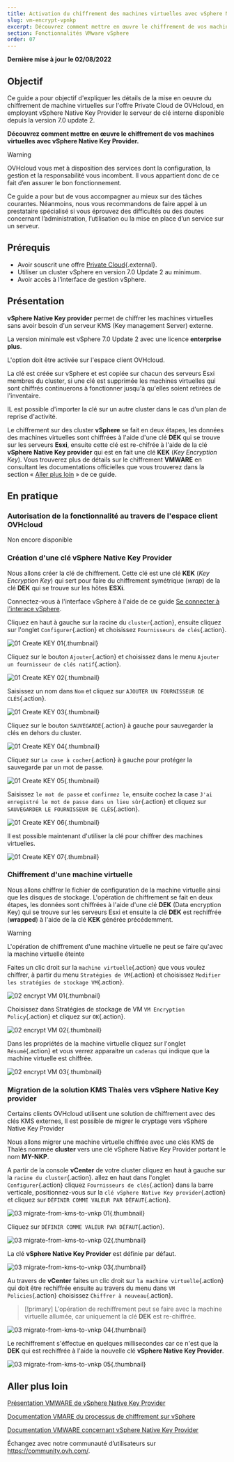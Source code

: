 ```yaml
---
title: Activation du chiffrement des machines virtuelles avec vSphere Native Key Provider
slug: vm-encrypt-vpnkp
excerpt: Découvrez comment mettre en œuvre le chiffrement de vos machines virtuelles avec vSphere Native Key Provider (VNKP)
section: Fonctionnalités VMware vSphere
order: 07
---
```


**Dernière mise à jour le 02/08/2022**

## Objectif

Ce guide a pour objectif d'expliquer les détails de la mise en oeuvre du chiffrement de machine virtuelles sur l'offre Private Cloud de OVHcloud, en employant vSphere Native Key Provider le serveur de clé interne disponible depuis la version 7.0 update 2.


**Découvrez comment mettre en œuvre le chiffrement de vos machines virtuelles avec vSphere Native Key Provider.**

> [!warning]
> OVHcloud vous met à disposition des services dont la configuration, la gestion et la responsabilité vous incombent. Il vous appartient donc de ce fait d’en assurer le bon fonctionnement.
>
> Ce guide a pour but de vous accompagner au mieux sur des tâches courantes. Néanmoins, nous vous recommandons de faire appel à un prestataire spécialisé si vous éprouvez des difficultés ou des doutes concernant l’administration, l’utilisation ou la mise en place d’un service sur un serveur.
>

## Prérequis

- Avoir souscrit une offre [Private Cloud](https://www.ovh.com/fr/private-cloud/){.external}.
- Utiliser un cluster vSphere en version 7.0 Update 2 au minimum. 
- Avoir accès à l’interface de gestion vSphere.


## Présentation

**vSphere Native Key provider** permet de chiffrer les machines virtuelles sans avoir besoin d'un serveur KMS (Key management Server) externe.

La version minimale est vSphere 7.0 Update 2 avec une licence **enterprise plus**.

L'option doit être activée sur l'espace client OVHcloud.

La clé est créée sur vSphere et est copiée sur chacun des serveurs Esxi membres du cluster, si une clé est supprimée les machines virtuelles qui sont chiffrés continuerons à fonctionner jusqu'à qu'elles soient retirées de l'inventaire.

IL est possible d'importer la clé sur un autre cluster dans le cas d'un plan de reprise d'activité.

Le chiffrement sur des cluster **vSphere** se fait en deux étapes, les données des machines virtuelles sont chiffrées à l'aide d'une clé **DEK** qui se trouve sur les serveurs **Esxi**, ensuite cette clé est re-chifrée à l'aide de la clé **vSphere Native Key provider** qui est en fait une clé **KEK** (*Key Encryption Key*). Vous trouverez plus de détails sur le chiffrement **VMWARE** en consultant  les documentations officielles que vous trouverez dans la section « [Aller plus loin](#gofurther) » de ce guide.

## En pratique

### Autorisation de la fonctionnalité au travers de l'espace client OVHcloud

Non encore disponible

<!--- Partie à écrire dès que la fonctionnalité sera présente

-->

### Création d'une clé **vSphere Native Key Provider**

Nous allons créer la clé de chiffrement. Cette clé est une clé **KEK** (*Key Encryption Key*) qui sert pour faire du chiffrement symétrique (*wrap*) de la clé **DEK** qui se trouve sur les hôtes **ESXi**. 

Connectez-vous à l'interface vSphere à l'aide de ce guide [Se connecter à l'interace vSphere](https://docs.ovh.com/fr/private-cloud/connexion-interface-vsphere/).

Cliquez en haut à gauche sur la racine du `cluster`{.action}, ensuite cliquez sur l'onglet `Configurer`{.action} et choisissez `Fournisseurs de clés`{.action}.

![01 Create KEY 01](images/01-create-key01.png){.thumbnail}

Cliquez sur le bouton `Ajouter`{.action} et choisissez dans le menu `Ajouter un fournisseur de clés natif`{.action}.

![01 Create KEY 02](images/01-create-key02.png){.thumbnail}

Saisissez un nom dans `Nom` et cliquez sur `AJOUTER UN FOURNISSEUR DE CLÉS`{.action}.

![01 Create KEY 03](images/01-create-key03.png){.thumbnail}

Cliquez sur le bouton `SAUVEGARDE`{.action} à gauche pour sauvegarder la clés en dehors du cluster.

![01 Create KEY 04](images/01-create-key04.png){.thumbnail}

Cliquez sur `La case à cocher`{.action} à gauche pour protéger la sauvegarde par un mot de passe.

![01 Create KEY 05](images/01-create-key05.png){.thumbnail}

Saisissez `le mot de passe` et `confirmez le`, ensuite cochez la case `J'ai enregistré le mot de passe dans un lieu sûr`{.action} et cliquez sur `SAUVEGARDER LE FOURNISSEUR DE CLÉS`{.action}.

![01 Create KEY 06](images/01-create-key06.png){.thumbnail}

Il est possible maintenant d'utiliser la clé pour chiffrer des machines virtuelles.

![01 Create KEY 07](images/01-create-key07.png){.thumbnail}

### Chiffrement d'une machine virtuelle

Nous allons chiffrer le fichier de configuration de la machine virtuelle ainsi que les disques de stockage. L'opération de chiffrement se fait en deux étapes, les données sont chiffrées à l'aide d'une clé **DEK** (Data encryption Key) qui se trouve sur les serveurs Esxi et ensuite la clé **DEK** est rechiffrée (**wrapped**) à l'aide de la clé **KEK** générée précédemment.

> [!warning]
> L'opération de chiffrement d'une machine virtuelle ne peut se faire qu'avec la machine virtuelle éteinte
>

Faites un clic droit sur la `machine virtuelle`{.action} que vous voulez chiffrer, à partir du menu `Stratégies de VM`{.action} et choisissez `Modifier les stratégies de stockage VM`{.action}.

![02 encrypt VM 01](images/02-encrypt-vm01.png){.thumbnail}

Choisissez dans Stratégies de stockage de VM `VM Encryption Policy`{.action} et cliquez sur `OK`{.action}.

![02 encrypt VM 02](images/02-encrypt-vm02.png){.thumbnail}

Dans les propriétés de la machine virtuelle cliquez sur l'onglet `Résumé`{.action} et vous verrez apparaitre un `cadenas` qui indique que la machine virtuelle est chiffrée. 

![02 encrypt VM 03](images/02-encrypt-vm03.png){.thumbnail} 

### Migration de la solution KMS Thalès vers **vSphere Native Key provider**

Certains clients OVHcloud utilisent une solution de chiffrement avec des clés KMS externes, Il est possible de migrer le cryptage vers vSphere Native Key Provider

Nous allons migrer une machine virtuelle chiffrée avec une clés KMS de Thalès nommée **cluster** vers une clé vSphere Native Key Provider portant le nom **MY-NKP**.

A partir de la console **vCenter** de votre cluster cliquez en haut à gauche sur la `racine du cluster`{.action}. allez en haut dans l'onglet `Configurer`{.action} cliquez `Fournisseurs de clés`{.action} dans la barre verticale, positionnez-vous sur la `clé vSphere Native Key provider`{.action} et cliquez sur `DÉFINIR COMME VALEUR PAR DÉFAUT`{.action}.

![03 migrate-from-kms-to-vnkp 01](images/03-migrate-from-kms-to-vnkp01.png){.thumbnail}

Cliquez sur `DÉFINIR COMME VALEUR PAR DÉFAUT`{.action}.

![03 migrate-from-kms-to-vnkp 02](images/03-migrate-from-kms-to-vnkp02.png){.thumbnail}

La clé **vSphere Native Key Provider** est définie par défaut.

![03 migrate-from-kms-to-vnkp 03](images/03-migrate-from-kms-to-vnkp03.png){.thumbnail}

Au travers de **vCenter** faites un clic droit sur `la machine virtuelle`{.action} qui doit être rechiffrée ensuite au travers du menu dans `VM Policies`{.action} choisissez `Chiffrer à nouveau`{.action}.

> [!primary]
> L'opération de rechiffrement peut se faire avec la machine virtuelle allumée, car uniquement la clé **DEK** est re-chiffrée.
>

![03 migrate-from-kms-to-vnkp 04](images/03-migrate-from-kms-to-vnkp04.png){.thumbnail}

Le rechiffrement s'éffectue en quelques millisecondes car ce n'est que la **DEK** qui est rechiffrée à l'aide la nouvelle clé **vSphere Native Key Provider**.

![03 migrate-from-kms-to-vnkp 05](images/03-migrate-from-kms-to-vnkp05.png){.thumbnail}

## Aller plus loin <a name="gofurther"></a>

[Présentation VMWARE de vSphere Native Key Provider](https://core.vmware.com/native-key-provider)

[Documentation VMARE du processus de chiffrement sur vSphere](https://docs.vmware.com/en/VMware-vSphere/7.0/com.vmware.vsphere.security.doc/GUID-4A8FA061-0F20-4338-914A-2B7A57051495.html)

[Documentation VMWARE concernant vSphere Native Key Provider](https://docs.vmware.com/en/VMware-vSphere/7.0/com.vmware.vsphere.security.doc/GUID-54B9FBA2-FDB1-400B-A6AE-81BF3AC9DF97.html)

Échangez avec notre communauté d’utilisateurs sur <https://community.ovh.com/>.


